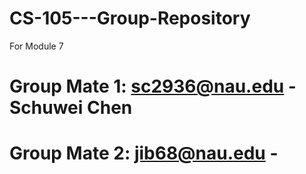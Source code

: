 # CS-105---Group-Repository
For Module 7

# Group Mate 1:	sc2936@nau.edu - Schuwei Chen
# Group Mate 2: jib68@nau.edu - 
